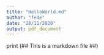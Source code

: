 ```yaml
---
title: "HelloWorld.md"
author: "fede"
date: "28/11/2020"
output: pdf_document
---
```


print (## This is a markdown file ##)




